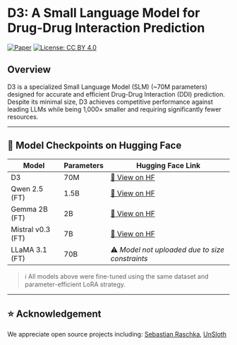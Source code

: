 # D3: A Small Language Model for Drug-Drug Interaction Prediction

[![Paper](https://img.shields.io/badge/ScienceDirect-View%20Paper-orange)](https://www.sciencedirect.com/science/article/pii/S2666827025000416)
[![License: CC BY 4.0](https://img.shields.io/badge/license-CC--BY--4.0-brightgreen)](http://creativecommons.org/licenses/by/4.0/)

## Overview

D3 is a specialized Small Language Model (SLM) (~70M parameters) designed for accurate and efficient Drug-Drug Interaction (DDI) prediction. Despite its minimal size, D3 achieves competitive performance against leading LLMs while being 1,000× smaller and requiring significantly fewer resources.

---

## 🧠 Model Checkpoints on Hugging Face

| Model          | Parameters | Hugging Face Link |
|----------------|------------|-------------------|
| D3             | 70M        | [🔗 View on HF](https://huggingface.co/serag-ai/D3) |
| Qwen 2.5 (FT)  | 1.5B       | [🔗 View on HF](https://huggingface.co/serag-ai/Finetuned-DDI-Qwen) |
| Gemma 2B (FT)  | 2B         | [🔗 View on HF](https://huggingface.co/serag-ai/Finetuned-DDI-Gemma) |
| Mistral v0.3 (FT) | 7B     | [🔗 View on HF](https://huggingface.co/serag-ai/Finetuned-DDI-Mistral) |
| LLaMA 3.1 (FT) | 70B        | ⚠️ *Model not uploaded due to size constraints* |

> ℹ️ All models above were fine-tuned using the same dataset and parameter-efficient LoRA strategy.

---

## ⭐ Acknowledgement
We appreciate open source projects including: 
[Sebastian Raschka](https://github.com/rasbt), [UnSloth](https://github.com/unslothai/unsloth)
